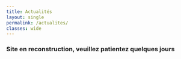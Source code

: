 ```yaml
---
title: Actualités
layout: single
permalink: /actualites/
classes: wide
---
```

### Site en reconstruction, veuillez patientez quelques jours